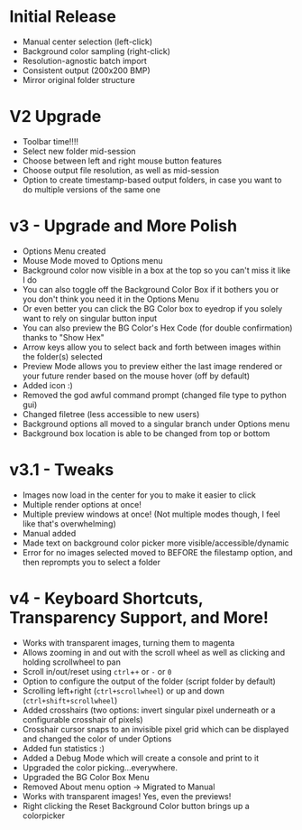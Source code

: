# Initial Release

- Manual center selection (left-click)
- Background color sampling (right-click)
- Resolution-agnostic batch import
- Consistent output (200x200 BMP)
- Mirror original folder structure


# V2 Upgrade

- Toolbar time!!!!
- Select new folder mid-session
- Choose between left and right mouse button features
- Choose output file resolution, as well as mid-session
- Option to create timestamp-based output folders, in case you want to do multiple versions of the same one


# v3 - Upgrade and More Polish

- Options Menu created
- Mouse Mode moved to Options menu
- Background color now visible in a box at the top so you can't miss it like I do
- You can also toggle off the Background Color Box if it bothers you or you don't think you need it in the Options Menu
- Or even better you can click the BG Color box to eyedrop if you solely want to rely on singular button input
- You can also preview the BG Color's Hex Code (for double confirmation) thanks to "Show Hex"
- Arrow keys allow you to select back and forth between images within the folder(s) selected
- Preview Mode allows you to preview either the last image rendered or your future render based on the mouse hover (off by default)
- Added icon :)
- Removed the god awful command prompt (changed file type to python gui)
- Changed filetree (less accessible to new users)
- Background options all moved to a singular branch under Options menu 
- Background box location is able to be changed from top or bottom

# v3.1 - Tweaks

- Images now load in the center for you to make it easier to click
- Multiple render options at once!
- Multiple preview windows at once! (Not multiple modes though, I feel like that's overwhelming)
- Manual added
- Made text on background color picker more visible/accessible/dynamic
- Error for no images selected moved to BEFORE the filestamp option, and then reprompts you to select a folder

# v4 - Keyboard Shortcuts, Transparency Support, and More! 

- Works with transparent images, turning them to magenta
- Allows zooming in and out with the scroll wheel as well as clicking and holding scrollwheel to pan
- Scroll in/out/reset using `ctrl`+`+` or `-` or `0`
- Option to configure the output of the folder (script folder by default)
- Scrolling left+right (`ctrl+scrollwheel`) or up and down (`ctrl+shift+scrollwheel`)
- Added crosshairs (two options: invert singular pixel underneath or a configurable crosshair of pixels)
- Crosshair cursor snaps to an invisible pixel grid which can be displayed and changed the color of under Options 
- Added fun statistics :) 
- Added a Debug Mode which will create a console and print to it
- Upgraded the color picking...everywhere.
- Upgraded the BG Color Box Menu 
- Removed About menu option -> Migrated to Manual
- Works with transparent images! Yes, even the previews!
- Right clicking the Reset Background Color button brings up a colorpicker